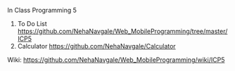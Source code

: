 In Class Programming 5

1. To Do List https://github.com/NehaNavgale/Web_MobileProgramming/tree/master/ICP5
2. Calculator https://github.com/NehaNavgale/Calculator

Wiki: https://github.com/NehaNavgale/Web_MobileProgramming/wiki/ICP5

